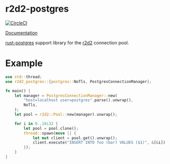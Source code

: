 r2d2-postgres
=============

[![CircleCI](https://circleci.com/gh/sfackler/r2d2-postgres.svg?style=shield)](https://circleci.com/gh/sfackler/r2d2-postgres)

[Documentation](https://docs.rs/r2d2_postgres)

[rust-postgres](https://github.com/sfackler/rust-postgres) support library for the [r2d2](https://github.com/sfackler/r2d2) connection pool.

# Example

```rust
use std::thread;
use r2d2_postgres::{postgres::NoTls, PostgresConnectionManager};

fn main() {
    let manager = PostgresConnectionManager::new(
        "host=localhost user=postgres".parse().unwrap(),
        NoTls,
    );
    let pool = r2d2::Pool::new(manager).unwrap();

    for i in 0..10i32 {
        let pool = pool.clone();
        thread::spawn(move || {
            let mut client = pool.get().unwrap();
            client.execute("INSERT INTO foo (bar) VALUES ($1)", &[&i]).unwrap();
        });
    }
}
```

